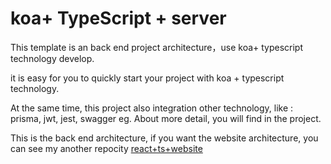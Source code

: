 # koa+ TypeScript + server

This template is an back end project architecture，use koa+ typescript technology develop.

it is easy for you to quickly start your project with koa + typescript technology.

At the same time, this project also integration other technology, like : prisma, jwt, jest, swagger eg. About more detail, you will find in the project.

This is the back end architecture, if you want the website architecture, you can see my another repocity [react+ts+website](https://gitee.com/alin18/react-ts-website)